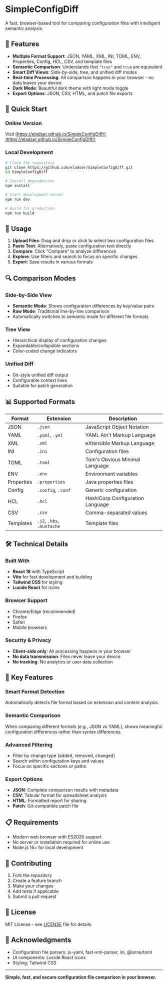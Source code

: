 # SimpleConfigDiff

A fast, browser-based tool for comparing configuration files with intelligent semantic analysis.

## 🚀 Features

- **Multiple Format Support**: JSON, YAML, XML, INI, TOML, ENV, Properties, Config, HCL, CSV, and template files
- **Semantic Comparison**: Understands that `"true"` and `true` are equivalent
- **Smart Diff Views**: Side-by-side, tree, and unified diff modes
- **Real-time Processing**: All comparison happens in your browser - no data leaves your device
- **Dark Mode**: Beautiful dark theme with light mode toggle
- **Export Options**: JSON, CSV, HTML, and patch file exports

## 🔧 Quick Start

### Online Version
Visit [https://eladser.github.io/SimpleConfigDiff/](https://eladser.github.io/SimpleConfigDiff/)

### Local Development
```bash
# Clone the repository
git clone https://github.com/eladser/SimpleConfigDiff.git
cd SimpleConfigDiff

# Install dependencies
npm install

# Start development server
npm run dev

# Build for production
npm run build
```

## 🎯 Usage

1. **Upload Files**: Drag and drop or click to select two configuration files
2. **Paste Text**: Alternatively, paste configuration text directly
3. **Compare**: Click "Compare" to analyze differences
4. **Explore**: Use filters and search to focus on specific changes
5. **Export**: Save results in various formats

## 🔍 Comparison Modes

### Side-by-Side View
- **Semantic Mode**: Shows configuration differences by key/value pairs
- **Raw Mode**: Traditional line-by-line comparison
- Automatically switches to semantic mode for different file formats

### Tree View
- Hierarchical display of configuration changes
- Expandable/collapsible sections
- Color-coded change indicators

### Unified Diff
- Git-style unified diff output
- Configurable context lines
- Suitable for patch generation

## 📊 Supported Formats

| Format | Extension | Description |
|--------|-----------|-------------|
| JSON | `.json` | JavaScript Object Notation |
| YAML | `.yaml`, `.yml` | YAML Ain't Markup Language |
| XML | `.xml` | eXtensible Markup Language |
| INI | `.ini` | Configuration files |
| TOML | `.toml` | Tom's Obvious Minimal Language |
| ENV | `.env` | Environment variables |
| Properties | `.properties` | Java properties files |
| Config | `.config`, `.conf` | Generic configuration |
| HCL | `.hcl` | HashiCorp Configuration Language |
| CSV | `.csv` | Comma-separated values |
| Templates | `.j2`, `.hbs`, `.mustache` | Template files |

## 🛠️ Technical Details

### Built With
- **React 18** with TypeScript
- **Vite** for fast development and building
- **Tailwind CSS** for styling
- **Lucide React** for icons

### Browser Support
- Chrome/Edge (recommended)
- Firefox
- Safari
- Mobile browsers

### Security & Privacy
- **Client-side only**: All processing happens in your browser
- **No data transmission**: Files never leave your device
- **No tracking**: No analytics or user data collection

## 🎨 Key Features

### Smart Format Detection
Automatically detects file format based on extension and content analysis.

### Semantic Comparison
When comparing different formats (e.g., JSON vs YAML), shows meaningful configuration differences rather than syntax differences.

### Advanced Filtering
- Filter by change type (added, removed, changed)
- Search within configuration keys and values
- Focus on specific sections or paths

### Export Options
- **JSON**: Complete comparison results with metadata
- **CSV**: Tabular format for spreadsheet analysis
- **HTML**: Formatted report for sharing
- **Patch**: Git-compatible patch file

## 📋 Requirements

- Modern web browser with ES2020 support
- No server or installation required for online use
- Node.js 16+ for local development

## 🤝 Contributing

1. Fork the repository
2. Create a feature branch
3. Make your changes
4. Add tests if applicable
5. Submit a pull request

## 📄 License

MIT License - see [LICENSE](LICENSE) file for details.

## 🌟 Acknowledgments

- Configuration file parsers: js-yaml, fast-xml-parser, ini, @iarna/toml
- UI components: Lucide React icons
- Styling: Tailwind CSS

---

**Simple, fast, and secure configuration file comparison in your browser.**